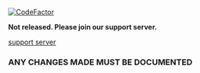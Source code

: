[![CodeFactor](https://www.codefactor.io/repository/github/ibx34/wrenchboat/badge/master)](https://www.codefactor.io/repository/github/ibx34/wrenchboat/overview/master)

**Not released. Please join our support server.**

[support server](https://discord.gg/q7Uq8TbYvr)

### ANY CHANGES MADE MUST BE DOCUMENTED